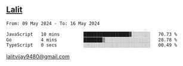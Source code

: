 ## [Lalit](https://lalit.sh)

<!--START_SECTION:waka-->

```txt
From: 09 May 2024 - To: 16 May 2024

JavaScript   10 mins         █████████████████▓░░░░░░░   70.73 %
Go           4 mins          ███████▒░░░░░░░░░░░░░░░░░   28.78 %
TypeScript   0 secs          ░░░░░░░░░░░░░░░░░░░░░░░░░   00.49 %
```

<!--END_SECTION:waka-->

lalitvijay9480@gmail.com
